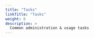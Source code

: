 ```yaml
---
title: "Tasks"
linkTitle: "Tasks"
weight: 6
description: >
  Common administration & usage tasks
---
```


